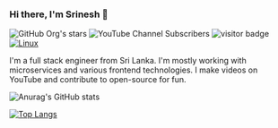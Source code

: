 ### Hi there, I'm Srinesh 👋

![GitHub Org's stars](https://img.shields.io/github/stars/s1n7ax?style=social)
![YouTube Channel Subscribers](https://img.shields.io/youtube/channel/subscribers/UCjKCYQ21t4GMWWDQZI2jTYg?style=social)
![visitor badge](https://visitor-badge.glitch.me/badge?page_id=s1n7ax.visitor-badge&left_color=red&right_color=green)
[![Linux](https://svgshare.com/i/Zhy.svg)](https://svgshare.com/i/Zhy.svg)


I'm a full stack engineer from Sri Lanka. I'm mostly working with microservices and various frontend technologies.  I make videos on YouTube and contribute to open-source for fun.

![Anurag's GitHub stats](https://github-readme-stats.vercel.app/api?username=s1n7ax&show_icons=true&theme=onedark)

[![Top Langs](https://github-readme-stats.vercel.app/api/top-langs/?username=s1n7ax&layout=compact)](https://github.com/s1n7ax)

